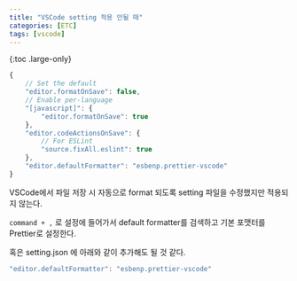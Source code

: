 ```yaml
---
title: "VSCode setting 적용 안될 때"
categories: [ETC]
tags: [vscode]
---
```


{:toc .large-only}

```js
{
    // Set the default
    "editor.formatOnSave": false,
    // Enable per-language
    "[javascript]": {
        "editor.formatOnSave": true
    },
    "editor.codeActionsOnSave": {
        // For ESLint
        "source.fixAll.eslint": true
    },
    "editor.defaultFormatter": "esbenp.prettier-vscode"
}
```

VSCode에서 파일 저장 시 자동으로 format 되도록 setting 파일을 수정했지만 적용되지 않는다.

`command + ,` 로 설정에 들어가서 default formatter를 검색하고 기본 포맷터를 Prettier로 설정한다.

혹은 setting.json 에 아래와 같이 추가해도 될 것 같다.

```js
"editor.defaultFormatter": "esbenp.prettier-vscode"
```
